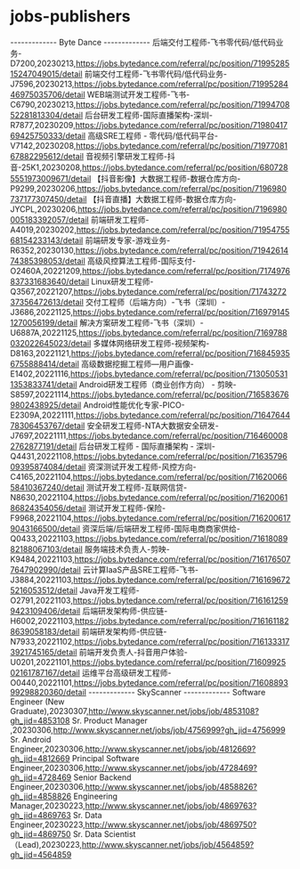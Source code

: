 # jobs-publishers

------------- Byte Dance -------------
后端交付工程师-飞书零代码/低代码业务-D7200,20230213,https://jobs.bytedance.com/referral/pc/position/7199528515247049015/detail
前端交付工程师-飞书零代码/低代码业务-J7596,20230213,https://jobs.bytedance.com/referral/pc/position/7199528446975035706/detail
WEB端测试开发工程师-飞书-C6790,20230213,https://jobs.bytedance.com/referral/pc/position/7199470852281813304/detail
后台研发工程师-国际直播架构-深圳-R7877,20230209,https://jobs.bytedance.com/referral/pc/position/7198041769425750333/detail
高级SRE工程师 - 零代码/低代码平台-V7142,20230208,https://jobs.bytedance.com/referral/pc/position/7197708167882295612/detail
音视频引擎研发工程师-抖音-25K1,20230208,https://jobs.bytedance.com/referral/pc/position/6807285551973009671/detail
【抖音影像】大数据工程师-数据仓库方向-P9299,20230206,https://jobs.bytedance.com/referral/pc/position/7196980737177307450/detail
【抖音直播】大数据工程师-数据仓库方向-JYCPL,20230206,https://jobs.bytedance.com/referral/pc/position/7196980005183392057/detail
前端研发工程师-A4019,20230202,https://jobs.bytedance.com/referral/pc/position/7195475568154233143/detail
前端研发专家-游戏业务-R6352,20230130,https://jobs.bytedance.com/referral/pc/position/7194261474385398053/detail
高级风控算法工程师-国际支付-O2460A,20221209,https://jobs.bytedance.com/referral/pc/position/7174976837331683640/detail
Linux研发工程师-Q3567,20221207,https://jobs.bytedance.com/referral/pc/position/7174327237356472613/detail
交付工程师（后端方向）-飞书（深圳）-J3686,20221125,https://jobs.bytedance.com/referral/pc/position/7169791451270056199/detail
解决方案研发工程师-飞书（深圳）-U6887A,20221125,https://jobs.bytedance.com/referral/pc/position/7169788032022645023/detail
多媒体网络研发工程师-视频架构-D8163,20221121,https://jobs.bytedance.com/referral/pc/position/7168459356755888414/detail
高级数据挖掘工程师—用户画像-E1402,20221116,https://jobs.bytedance.com/referral/pc/position/7130505311353833741/detail
Android研发工程师（商业创作方向） - 剪映-S8597,20221114,https://jobs.bytedance.com/referral/pc/position/7165836769802438925/detail
Android性能优化专家-PICO-E2309A,20221111,https://jobs.bytedance.com/referral/pc/position/7164764478306453767/detail
安全研发工程师-NTA大数据安全研发-J7697,20221111,https://jobs.bytedance.com/referral/pc/position/7164600082762877191/detail
后台研发工程师 - 国际直播架构 - 深圳-Q4431,20221108,https://jobs.bytedance.com/referral/pc/position/7163579609395874084/detail
资深测试开发工程师-风控方向-C4165,20221104,https://jobs.bytedance.com/referral/pc/position/7162006658410367240/detail
测试开发工程师-互联网信贷-N8630,20221104,https://jobs.bytedance.com/referral/pc/position/7162006186824354056/detail
测试开发工程师-保险-F9968,20221104,https://jobs.bytedance.com/referral/pc/position/7162006179043166500/detail
资深后端/后端研发工程师-国际电商商家供给-Q0433,20221103,https://jobs.bytedance.com/referral/pc/position/7161808982188067103/detail
服务端技术负责人-剪映-K9484,20221103,https://jobs.bytedance.com/referral/pc/position/7161765077647902990/detail
云计算IaaS产品SRE工程师-飞书-J3884,20221103,https://jobs.bytedance.com/referral/pc/position/7161696725216053512/detail
Java开发工程师-O2791,20221103,https://jobs.bytedance.com/referral/pc/position/7161612599423109406/detail
后端研发架构师-供应链-H6002,20221103,https://jobs.bytedance.com/referral/pc/position/7161611828639058183/detail
前端研发架构师-供应链-N7933,20221102,https://jobs.bytedance.com/referral/pc/position/7161333173921745165/detail
前端开发负责人-抖音用户体验-U0201,20221101,https://jobs.bytedance.com/referral/pc/position/7160992502161787167/detail
运维平台高级研发工程师-O0440,20221101,https://jobs.bytedance.com/referral/pc/position/7160889399298820360/detail
------------- SkyScanner -------------
Software Engineer (New Graduate),20230307,http://www.skyscanner.net/jobs/job/4853108?gh_jid=4853108
Sr. Product Manager ,20230306,http://www.skyscanner.net/jobs/job/4756999?gh_jid=4756999
Sr. Android Engineer,20230306,http://www.skyscanner.net/jobs/job/4812669?gh_jid=4812669
Principal Software Engineer,20230306,http://www.skyscanner.net/jobs/job/4728469?gh_jid=4728469
Senior Backend Engineer,20230306,http://www.skyscanner.net/jobs/job/4858826?gh_jid=4858826
Engineering Manager,20230223,http://www.skyscanner.net/jobs/job/4869763?gh_jid=4869763
Sr. Data Engineer,20230223,http://www.skyscanner.net/jobs/job/4869750?gh_jid=4869750
Sr. Data Scientist （Lead),20230223,http://www.skyscanner.net/jobs/job/4564859?gh_jid=4564859